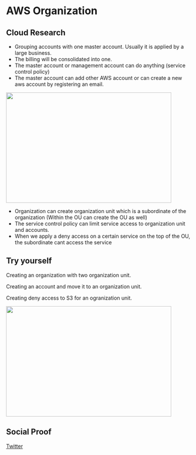

# AWS Organization 


## Cloud Research


- Grouping accounts with one master account. Usually it is applied by a large business.
- The billing will be consolidated into one.
- The master account or  management account can do anything (service control policy)
- The master account can add other AWS account or can create a new aws account by registering an email.

<img src="https://user-images.githubusercontent.com/99172259/170803649-d456d32d-9cb7-43c5-9596-b2065d8515aa.png" width="450" height="300" />


- Organization can create organization unit which is a subordinate of the organization (Within the OU can create the OU as well)
- The service control policy can limit service access to organization unit and accounts.
- When we apply a deny access on a certain service on the top of the OU, the subordinate cant access the service

## Try yourself

Creating an organization with two organization unit.

Creating an account and move it to an organization unit.

Creating deny access to S3 for an ogranization unit. 

<img src="https://user-images.githubusercontent.com/99172259/170803486-44aee965-3abe-44f5-b7fd-8f0f6998c1f4.png" width="450" height="300" />

## Social Proof

[Twitter](https://twitter.com/JoeSeven08/status/1530357867559395328)
